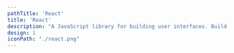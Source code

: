 ```yaml
---
pathTitle: 'React'
title: 'React'
description: "A JavaScript library for building user interfaces. Build encapsulated components that manage their own state, then compose them to make complex UIs."
design: 1
iconPath: "./react.png"
---
```

